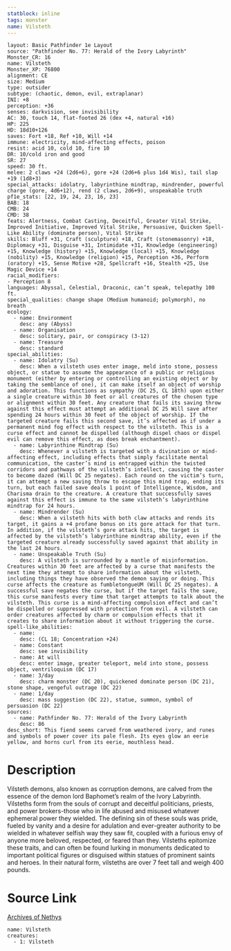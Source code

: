 ```yaml
---
statblock: inline
tags: monster
name: Vilsteth
---
```

```statblock
layout: Basic Pathfinder 1e Layout
source: "Pathfinder No. 77: Herald of the Ivory Labyrinth"
Monster_CR: 16
name: Vilsteth
Monster_XP: 76800
alignment: CE
size: Medium
type: outsider
subtype: (chaotic, demon, evil, extraplanar)
INI: +8
perception: +36
senses: darkvision, see invisibility
AC: 30, touch 14, flat-footed 26 (dex +4, natural +16)
HP: 225
HD: 18d10+126
saves: Fort +18, Ref +10, Will +14
immune: electricity, mind-affecting effects, poison
resist: acid 10, cold 10, fire 10
DR: 10/cold iron and good
SR: 27
speed: 30 ft.
melee: 2 claws +24 (2d6+6), gore +24 (2d6+6 plus 1d4 Wis), tail slap +19 (1d8+3)
special_attacks: idolatry, labyrinthine mindtrap, mindrender, powerful charge (gore, 4d6+12), rend (2 claws, 2d6+9), unspeakable truth
pf1e_stats: [22, 19, 24, 23, 16, 23]
BAB: 18
CMB: 24
CMD: 38
feats: Alertness, Combat Casting, Deceitful, Greater Vital Strike, Improved Initiative, Improved Vital Strike, Persuasive, Quicken Spell-Like Ability (dominate person), Vital Strike
skills: Bluff +31, Craft (sculpture) +18, Craft (stonemasonry) +18, Diplomacy +31, Disguise +31, Intimidate +31, Knowledge (engineering) +15, Knowledge (history) +15, Knowledge (local) +15, Knowledge (nobility) +15, Knowledge (religion) +15, Perception +36, Perform (oratory) +15, Sense Motive +28, Spellcraft +16, Stealth +25, Use Magic Device +14
racial_modifiers:
- Perception 8
languages: Abyssal, Celestial, Draconic, can’t speak, telepathy 100 ft.
special_qualities: change shape (Medium humanoid; polymorph), no breath
ecology:
  - name: Environment
    desc: any (Abyss)
  - name: Organisation
    desc: solitary, pair, or conspiracy (3-12)
  - name: Treasure
    desc: standard
special_abilities:
  - name: Idolatry (Su)
    desc: When a vilsteth uses enter image, meld into stone, possess object, or statue to assume the appearance of a public or religious monument (either by entering or controlling an existing object or by taking the semblance of one), it can make itself an object of worship and adoration. This functions as sympathy (DC 25, CL 18th) upon either a single creature within 30 feet or all creatures of the chosen type or alignment within 30 feet. Any creature that fails its saving throw against this effect must attempt an additional DC 25 Will save after spending 24 hours within 30 feet of the object of worship. If the targeted creature fails this second save, it’s affected as if under a permanent mind fog effect with respect to the vilsteth. This is a curse effect and cannot be dispelled (although dispel chaos or dispel evil can remove this effect, as does break enchantment).
  - name: Labyrinthine Mindtrap (Su)
    desc: Whenever a vilsteth is targeted with a divination or mind-affecting effect, including effects that simply facilitate mental communication, the caster’s mind is entrapped within the twisted corridors and pathways of the vilsteth’s intellect, causing the caster to become dazed (Will DC 25 negates). Each round on the victim’s turn, it can attempt a new saving throw to escape this mind trap, ending its turn, but each failed save deals 1 point of Intelligence, Wisdom, and Charisma drain to the creature. A creature that successfully saves against this effect is immune to the same vilsteth’s labyrinthine mindtrap for 24 hours.
  - name: Mindrender (Su)
    desc: When a vilsteth hits with both claw attacks and rends its target, it gains a +4 profane bonus on its gore attack for that turn. In addition, if the vilsteth’s gore attack hits, the target is affected by the vilsteth’s labyrinthine mindtrap ability, even if the targeted creature already successfully saved against that ability in the last 24 hours.
  - name: Unspeakable Truth (Su)
    desc: A vilsteth is surrounded by a mantle of misinformation. Creatures within 30 feet are affected by a curse that manifests the next time they attempt to share information about the vilsteth, including things they have observed the demon saying or doing. This curse affects the creature as fumbletongueUM (Will DC 25 negates). A successful save negates the curse, but if the target fails the save, this curse manifests every time that target attempts to talk about the vilsteth. This curse is a mind-affecting compulsion effect and can’t be dispelled or suppressed with protection from evil. A vilsteth can order creatures affected by charm or compulsion effects that it creates to share information about it without triggering the curse.
spell-like_abilities:
  - name:
    desc: (CL 18; Concentration +24)
  - name: Constant
    desc: see invisibility
  - name: At will
    desc: enter image, greater teleport, meld into stone, possess object, ventriloquism (DC 17)
  - name: 3/day
    desc: charm monster (DC 20), quickened dominate person (DC 21), stone shape, vengeful outrage (DC 22)
  - name: 1/day
    desc: mass suggestion (DC 22), statue, summon, symbol of persuasion (DC 22)
sources:
  - name: Pathfinder No. 77: Herald of the Ivory Labyrinth
    desc: 86
desc_short: This fiend seems carved from weathered ivory, and runes and symbols of power cover its pale flesh. Its eyes glow an eerie yellow, and horns curl from its eerie, mouthless head.
```
# Description
Vilsteth demons, also known as corruption demons, are calved from the essence of the demon lord Baphomet’s realm of the Ivory Labyrinth. Vilsteths form from the souls of corrupt and deceitful politicians, priests, and power brokers-those who in life abused and misused whatever ephemeral power they wielded. The defining sin of these souls was pride, fueled by vanity and a desire for adulation and ever-greater authority to be wielded in whatever selfish way they saw fit, coupled with a furious envy of anyone more beloved, respected, or feared than they. Vilsteths epitomize these traits, and can often be found lurking in monuments dedicated to important political figures or disguised within statues of prominent saints and heroes. In their natural form, vilsteths are over 7 feet tall and weigh 400 pounds.
# Source Link
[Archives of Nethys](https://aonprd.com/MonsterDisplay.aspx?ItemName=Vilsteth)
```encounter-table
name: Vilsteth
creatures:
  - 1: Vilsteth
```
